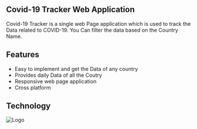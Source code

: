
## Covid-19 Tracker Web Application


Covid-19 Tracker is a single web Page application which is used to track the Data related to COVID-19. You Can filter the data based on the Country Name.



## Features

- Easy to implement and get the Data of any country
- Provides daily Data of all the Coutry
- Responsive web page application
- Cross platform

  
## Technology 
![Logo](https://image.shutterstock.com/image-vector/vector-collection-web-development-shield-260nw-1188713476.jpg)

    